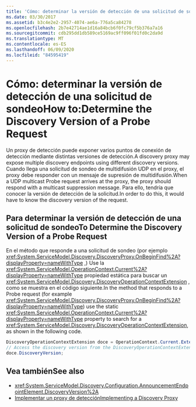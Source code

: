 ```yaml
---
title: 'Cómo: determinar la versión de detección de una solicitud de sondeo'
ms.date: 03/30/2017
ms.assetid: b3c4e2e2-2957-4074-ae6a-776a5ca84278
ms.openlocfilehash: 2b7e42714ae1d16a84bcb6f0fc79cf5b376a7a16
ms.sourcegitcommit: cdb295dd1db589ce5169ac9ff096f01fd0c2da9d
ms.translationtype: MT
ms.contentlocale: es-ES
ms.lasthandoff: 06/09/2020
ms.locfileid: "84595419"
---
```

# <a name="how-todetermine-the-discovery-version-of-a-probe-request"></a><span data-ttu-id="dce0e-102">Cómo: determinar la versión de detección de una solicitud de sondeo</span><span class="sxs-lookup"><span data-stu-id="dce0e-102">How to:Determine the Discovery Version of a Probe Request</span></span>

<span data-ttu-id="dce0e-103">Un proxy de detección puede exponer varios puntos de conexión de detección mediante distintas versiones de detección.</span><span class="sxs-lookup"><span data-stu-id="dce0e-103">A discovery proxy may expose multiple discovery endpoints using different discovery versions.</span></span> <span data-ttu-id="dce0e-104">Cuando llega una solicitud de sondeo de multidifusión UDP en el proxy, el proxy debe responder con un mensaje de supresión de multidifusión.</span><span class="sxs-lookup"><span data-stu-id="dce0e-104">When a UDP multicast Probe request arrives at the proxy, the proxy should respond with a multicast suppression message.</span></span> <span data-ttu-id="dce0e-105">Para ello, tendría que conocer la versión de detección de la solicitud.</span><span class="sxs-lookup"><span data-stu-id="dce0e-105">In order to do this, it would have to know the discovery version of the request.</span></span>

## <a name="to-determine-the-discovery-version-of-a-probe-request"></a><span data-ttu-id="dce0e-106">Para determinar la versión de detección de una solicitud de sondeo</span><span class="sxs-lookup"><span data-stu-id="dce0e-106">To Determine the Discovery Version of a Probe Request</span></span>

<span data-ttu-id="dce0e-107">En el método que responde a una solicitud de sondeo (por ejemplo <xref:System.ServiceModel.Discovery.DiscoveryProxy.OnBeginFind%2A?displayProperty=nameWithType> ,) Use la <xref:System.ServiceModel.OperationContext.Current%2A?displayProperty=nameWithType> propiedad estática para buscar un <xref:System.ServiceModel.Discovery.DiscoveryOperationContextExtension> , como se muestra en el código siguiente.</span><span class="sxs-lookup"><span data-stu-id="dce0e-107">In the method that responds to a Probe request (for example <xref:System.ServiceModel.Discovery.DiscoveryProxy.OnBeginFind%2A?displayProperty=nameWithType>) use the static <xref:System.ServiceModel.OperationContext.Current%2A?displayProperty=nameWithType> property to search for a <xref:System.ServiceModel.Discovery.DiscoveryOperationContextExtension>, as shown in the following code.</span></span>

```csharp
DiscoveryOperationContextExtension doce = OperationContext.Current.Extensions.Find<DiscoveryOperationContextExtension>();
// Access the discovery version from the DiscoveryOperationContextExtension
doce.DiscoveryVersion;
```

## <a name="see-also"></a><span data-ttu-id="dce0e-108">Vea también</span><span class="sxs-lookup"><span data-stu-id="dce0e-108">See also</span></span>

- <xref:System.ServiceModel.Discovery.Configuration.AnnouncementEndpointElement.DiscoveryVersion%2A>
- [<span data-ttu-id="dce0e-109">Implementar un proxy de detección</span><span class="sxs-lookup"><span data-stu-id="dce0e-109">Implementing a Discovery Proxy</span></span>](implementing-a-discovery-proxy.md)
